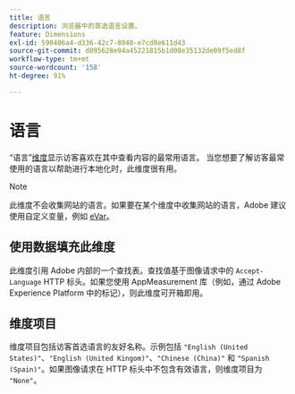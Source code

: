 ```yaml
---
title: 语言
description: 浏览器中的首选语言设置。
feature: Dimensions
exl-id: 590406a4-d336-42c7-8048-e7cd8e611d43
source-git-commit: d095628e94a45221815b1d08e35132de09f5ed8f
workflow-type: tm+mt
source-wordcount: '158'
ht-degree: 91%

---
```


# 语言

“语言”[维度](overview.md)显示访客喜欢在其中查看内容的最常用语言。 当您想要了解访客最常使用的语言以帮助进行本地化时，此维度很有用。

>[!NOTE]
>
>此维度不会收集网站的语言。如果要在某个维度中收集网站的语言，Adobe 建议使用自定义变量，例如 [eVar](evar.md)。

## 使用数据填充此维度

此维度引用 Adobe 内部的一个查找表。查找值基于图像请求中的 `Accept-Language` HTTP 标头。如果您使用 AppMeasurement 库（例如，通过 Adobe Experience Platform 中的标记），则此维度可开箱即用。

## 维度项目

维度项目包括访客首选语言的友好名称。示例包括 `"English (United States)"`、`"English (United Kingom)"`、`"Chinese (China)"` 和 `"Spanish (Spain)"`。如果图像请求在 HTTP 标头中不包含有效语言，则维度项目为 `"None"`。
